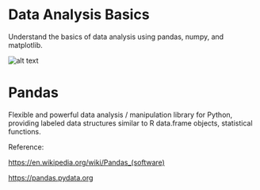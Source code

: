 # Data Analysis Basics

Understand the basics of data analysis using pandas, numpy, and matplotlib.

![alt text](https://upload.wikimedia.org/wikipedia/commons/e/ed/Pandas_logo.svg)

# Pandas

Flexible and powerful data analysis / manipulation library for Python, providing labeled data structures similar to R data.frame objects, statistical functions.

Reference: 

https://en.wikipedia.org/wiki/Pandas_(software)

https://pandas.pydata.org
